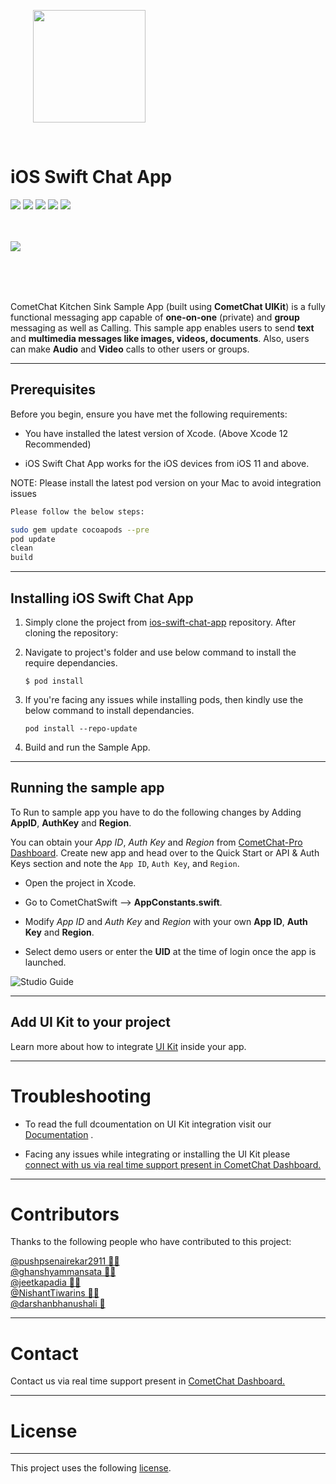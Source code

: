 
<div style="width:100%">
    <div style="width:50%; display:inline-block">
        <p align="center">
        <img align="center" width="180" height="180" alt="" src="https://github.com/cometchat-pro/ios-swift-chat-app/blob/master/Screenshots/logo.png">    
        </p>    
    </div>    
</div>
</div>

</br>

# iOS Swift Chat App

<p align="left">

<a href=""><img src="https://img.shields.io/badge/Repo%20Size-13.6%20MB-brightgreen" /></a>
<a href=""> <img src="https://img.shields.io/badge/Contributors-5-yellowgreen" /></a>
<a href=" "> <img src="https://img.shields.io/badge/Version-3.0.905--1-red" /></a>
<a href=""> <img src="https://img.shields.io/github/stars/cometchat-pro/ios-swift-chat-app?style=social" /></a>
<a href=""> <img src="https://img.shields.io/twitter/follow/cometchat?style=social" /></a>

</p>
</br></br>

<div>
<img align="left" src="https://github.com/cometchat-pro-samples/ios-swift-chat-app/blob/v2/Screenshots/appScreenshot.jpg">  </div>

<br></br><br></br>

CometChat Kitchen Sink Sample App (built using **CometChat UIKit**) is a fully functional messaging app capable of **one-on-one** (private) and **group** messaging as well as Calling. This sample app enables users to send **text** and **multimedia messages like  images, videos, documents**. Also, users can make  **Audio** and **Video** calls to other users or groups.

___

## Prerequisites

Before you begin, ensure you have met the following requirements:

- You have installed the latest version of Xcode. (Above Xcode 12 Recommended)

- iOS Swift Chat App works for the iOS devices from iOS 11 and above.

NOTE: Please install the latest pod version on your Mac to avoid integration issues

```bash
Please follow the below steps:

sudo gem update cocoapods --pre
pod update
clean
build

```
___

## Installing iOS Swift Chat App
      
1. Simply clone the project from [ios-swift-chat-app](https://github.com/cometchat-pro-samples/ios-chat-ui-kit-app/archive/master.zip) repository. After cloning the repository:

2. Navigate to project's folder and use below command to install the require dependancies.
   
   ```
   $ pod install
   ```

3. If you're facing any issues while installing pods, then kindly use the below command to install dependancies.
   
    ```
   pod install --repo-update
   ```

4. Build and run the Sample App.
___

## Running the sample app

To Run to sample app you have to do the following changes by Adding **AppID**, **AuthKey** and  **Region**.
   
   You can obtain your  *App ID*, *Auth Key* and *Region* from [CometChat-Pro Dashboard](https://app.cometchat.io/). Create new app and head over to the Quick Start or API & Auth Keys section and note the `App ID`, `Auth Key`,  and  `Region`.
          
   - Open the project in Xcode. 
          
   - Go to CometChatSwift -->  **AppConstants.swift**.
                  
   - Modify *App ID* and *Auth Key*  and *Region* with your own **App ID**, **Auth Key** and **Region**.

   -  Select demo users or enter the **UID** at the time of login once the app is launched. 

![Studio Guide](https://github.com/cometchat-pro-samples/ios-swift-chat-app/blob/v2/Screenshots/Auth.png)    

---

## Add UI Kit to your project

Learn more about how to integrate [UI Kit](https://github.com/cometchat-pro/ios-chat-uikit) inside your app. 

---

# Troubleshooting

- To read the full dcoumentation on UI Kit integration visit our [Documentation](https://prodocs.cometchat.com/docs/ios-ui-kit)  .

- Facing any issues while integrating or installing the UI Kit please <a href="https://app.cometchat.io/"> connect with us via real time support present in CometChat Dashboard.</a>

---

# Contributors

Thanks to the following people who have contributed to this project:

[@pushpsenairekar2911 👨‍💻](https://github.com/pushpsenairekar2911) <br>
[@ghanshyammansata 👨‍💻](https://github.com/ghanshyammansata)
<br>
[@jeetkapadia 👨‍💻](https://github.com/jeetkapadia)
<br>
[@NishantTiwarins 👨‍💻](https://github.com/NishantTiwarins)
<br>
[@darshanbhanushali 📝](https://github.com/darshanbhanushali)

---

# Contact

Contact us via real time support present in [CometChat Dashboard.](https://app.cometchat.io/)

---

# License

---

This project uses the following [license](https://github.com/cometchat-pro/ios-swift-chat-app/blob/master/License.md).
